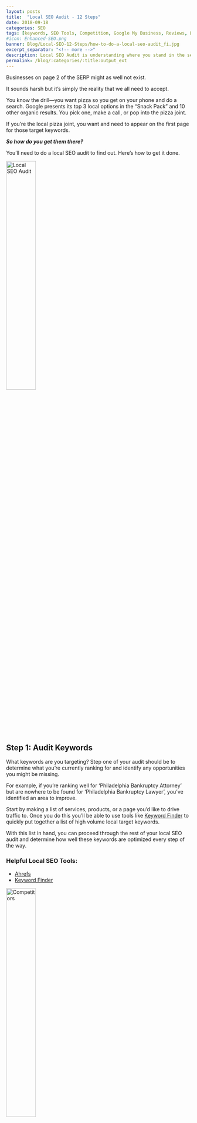 ```yaml
---
layout: posts
title:  "Local SEO Audit - 12 Steps"
date: 2018-09-18
categories: SEO
tags: [keywords, SEO Tools, Competition, Google My Business, Reviews, Links, Schema-Markup, Citations, Image, Speed, Engagement, Social]
#icon: Enhanced-SEO.png
banner: Blog/Local-SEO-12-Steps/how-to-do-a-local-seo-audit_fi.jpg
excerpt_separator: "<!-- more -->"
description: Local SEO Audit is understanding where you stand in the search engines.
permalink: /blog/:categories/:title:output_ext
---
```


Businesses on page 2 of the SERP might as well not exist.

It sounds harsh but it’s simply the reality that we all need to accept.

You know the drill—you want pizza so you get on your phone and do a search. Google presents its top 3 local options in the “Snack Pack” and 10
other organic results. You pick one, make a call, or pop into the pizza joint.

If you’re the local pizza joint, you want and need to appear on the first page for those target keywords.

<!-- more -->

_**So how do you get them there?**_

You’ll need to do a local SEO audit to find out. Here’s how to get it done.

<img src="{{site.url}}/assets/images/Blog/Local-SEO-12-Steps/how-to-do-a-local-seo-audit-1-keywords-300x122.jpg" alt="Local SEO Audit"
style="width: 40%;" class="hidden-xs hidden-sm img-responsive img-thumbnail">

<h2>Step 1: Audit Keywords</h2>

What keywords are you targeting? Step one of your audit should be to determine what you’re currently ranking for and identify any opportunities
you might be missing.

For example, if you’re ranking well for ‘Philadelphia Bankruptcy Attorney’ but are nowhere to be found for ‘Philadelphia Bankruptcy Lawyer’,
you’ve identified an area to improve.

Start by making a list of services, products, or a page you’d like to drive traffic to. Once you do this you’ll be able to use tools like <a href="https://kwfinder.com/" target="blank">Keyword Finder</a> to quickly put together a list of high volume local target keywords.

With this list in hand, you can proceed through the rest of your local SEO audit and determine how well these keywords are optimized every step of the way.

<h3>Helpful Local SEO Tools:</h3>

<ul class="basic-ul">
<li class="basic-li"><a href="https://ahrefs.com/" target="blank">Ahrefs</a></li>
<li class="basic-li"><a href="https://kwfinder.com/" target="blank">Keyword Finder</a></li>
</ul>

<img src="{{site.url}}/assets/images/Blog/Local-SEO-12-Steps/how-to-do-a-local-seo-audit-2-competitors-300x122.jpg" alt="Competitors"
style="width: 40%;" class="hidden-xs hidden-sm img-responsive img-thumbnail">

<h2>Step 2: Audit Your Competition’s Local SEO</h2>

Your local SEO audit should include a snooping session to determine your competitor’s SEO status and tactics early on. If you’re located in
a highly competitive area where the other top businesses are doing everything right, you need to document what you’re up against.

You don’t need to do a full diagnostic on each competitor, but take a look at the following, and compare that data against yours:

<ul class="basic-ul">
<li class="basic-li">GMB ranking for top keywords</li>
<li class="basic-li">Organic rankings for top keywords</li>
<li class="basic-li">Review quantity and quality</li>
<li class="basic-li">Number of links</li>
<li class="basic-li">Site Speed</li>
<li class="basic-li">Social Stats</li>
</ul>

In most cases, you should be able to take a look through these items and develop a hypothesis on why your competitor is successful in local SERPs.

<h3>Helpful Local SEO Tools:</h3>

<ul class="basic-ul">
<li class="basic-li"><a href="https://builtwith.com/" target="blank">BuiltWith</a></li>
</ul>

<img src="{{site.url}}/assets/images/Blog/Local-SEO-12-Steps/how-to-do-a-local-seo-audit-3-gmb-300x122.jpg" alt="Google My Business" style="width: 40%;" class="hidden-xs hidden-sm img-responsive img-thumbnail">

<h2>Step 3: Audit Google My Business Listing</h2>

The 2017 edition of Moz’ Local Search Ranking Factors Survey ranks Google My Business (GMB) as the biggest driver of local SEO success. If you want to appear in Google’s ‘snack pack’, your GMB listing should be robust, and well-optimized with your core target keywords.

Here are some things to look for:

<ul class="basic-ul">
<li class="basic-li">Do you have a GMB listing? If so, is it claimed and verified?</li>
<li class="basic-li">Is all business information present and correct?</li>
<li class="basic-li">Do you have multiple reviews and a high cumulative rating? Are you responding to reviews?</li>
<li class="basic-li">Do you have appropriate business categories listed?</li>
<li class="basic-li">Do you have images of the business?</li>
<li class="basic-li">Have you created any GMB posts?</li>
<li class="basic-li">Are you participating in the Questions & Answers section?</li>
</ul>

These are the core elements that make up a strong GMB listing.

<h3>Helpful Local SEO Tools:</h3>

<ul class="basic-ul">
<li class="basic-li">Manager access to your GMB listing</li>
<li class="basic-li"><a href="https://yoast.com/wordpress/plugins/local-seo/" target="blank">Yoast Local SEO Plugin</a></li>
</ul>  

<img src="{{site.url}}/assets/images/Blog/Local-SEO-12-Steps/how-to-do-a-local-seo-audit-4-reviews-300x122.jpg" alt="Reviews"
style="width: 40%;" class="hidden-xs hidden-sm img-responsive img-thumbnail">

<h2>Step 4: Audit Reviews for Quality and Quantity</h2>

Reviews pack a ton of clout in both the local ranking and reputation building arenas. Search engines regard them as an authentic measure of a local business’s popularity and viability. Potential customers trust reviews as an accurate gauge for that business’s quality level.

Getting an abundance of positive, glowing and wordy reviews across multiple review platforms like GMB, Facebook, Yelp, and vertical-specific sites like Houzz, Tripadvisor, and Healthgrades helps you win on many levels.

<a href="http://www.localseoguide.com/guides/local-seo-ranking-factors/" target="blank">Local SEO Guide</a> notes that Google does pick up on the keywords people use in their reviews:

> “At a high level, having a keyword you are trying to rank for, and a mention of a city you are working to rank in, in reviews has a high correlation with high ranking Google My Business results.”

<h3>Helpful Local SEO Tools:</h3>

<ul class="basic-ul">
<li class="basic-li">Get and manage reviews with Customer Voice <strong>(contact us for more info)</strong></li>
<li class="basic-li"><a href="http://www.kiyoh.com/" target="blank">KiyOh</a></li>
</ul>

<img src="{{site.url}}/assets/images/Blog/Local-SEO-12-Steps/how-to-do-a-local-seo-audit-5-links-300x122.jpg" alt="Links"
style="width: 40%;" class="hidden-xs hidden-sm img-responsive img-thumbnail">

<h2>Step 5: Audit Links for Quality and Quantity</h2>

Links remain the bread and butter of Google’s ranking algorithm.

<a href="https://moz.com/blog/local-search-ranking-factors-survey-results-2017" target="blank">Darren Shaw of WhiteSpark</a> notes that,

> “Google is still leaning heavily on links as a primary measure of a business’ authority and prominence, and the local search practitioners
   that invest time and resources to secure quality links for their clients are reaping the ranking rewards.”

A diverse array of quality links is crucial for any local business’s link portfolio. This means that you’ll need to evaluate your links, looking for links with:

<ul class="basic-ul">
<li class="basic-li">Local content</li>
<li class="basic-li">Industry or vertical topic clusters</li>
<li class="basic-li">High domain authority</li>
</ul>

Link quality will win over quantity, and quality + quantity will help you dominate the search rankings in your market. On the flip side, if you see a high volume of spammy, off-topic links, you’ll want to make a note of it as a red flag that may be damaging your ability to rank well for your target keywords.

<h3>Helpful Local SEO Tools:</h3>

<ul class="basic-ul">
<li class="basic-li"><a href="https://ahrefs.com/" target="blank">Ahrefs</a></li>
<li class="basic-li"><a href="https://moz.com/researchtools/ose/" target="blank">Open Site Explorer</a></li>
</ul>

<img src="{{site.url}}/assets/images/Blog/Local-SEO-12-Steps/how-to-do-a-local-seo-audit-6-schema-300x122.jpg" alt="Schema"
style="width: 40%;" class="hidden-xs hidden-sm img-responsive img-thumbnail">

<h2>Step 6: Audit Schema-Markup for Local</h2>

Schema markup is code that goes on a website to help the search engines return more informative results for users. Schema tells the search engines what your data means, not just what it says.

This is a key way to tell search engines exactly what a given website is about, which will help them serve it up on SERPs for the correct search queries.

One way to check to ensure that your site is using schema markup is to enter your URL in
<a href="https://search.google.com/structured-data/testing-tool/u/0/" target="blank">Google’s Structured Data Testing Tool</a> You’ll be able to check to see if all the correct info about your business has been included.

To add Schema markup, if it’s a WordPress website, then “All In One Schema Rich Snippets” is a great plugin. For other websites,
<a href="https://technicalseo.com/seo-tools/schema-markup-generator/" target="blank">this is</a> a good tool to create the code.

<h3>Helpful Local SEO Tools:</h3>

<ul class="basic-ul">
<li class="basic-li"><a href="https://search.google.com/structured-data/testing-tool/u/0/" target="blank">Google Structured Data Testing Tool</a></li>
<li class="basic-li"><a href="https://technicalseo.com/seo-tools/schema-markup-generator/" target="blank">Schema Markup Generator</a></li>
</ul>

<img src="{{site.url}}/assets/images/Blog/Local-SEO-12-Steps/how-to-do-a-local-seo-audit-7-citations-300x122.jpg" alt="Citations"
style="width: 40%;" class="hidden-xs hidden-sm img-responsive img-thumbnail">

<h2>Step 7: Audit Local SEO Citations</h2>

How frequently is your business mentioned online? Auditing your citations will determine how many online mentions exist of the name, address, and phone number for your business.

It’s important to look into both your structured and unstructured citations. For structured citations, you’ll audit your business listings across the web, looking at social platforms and directories like Yelp, Yellowpages, Facebook, Superpages, and MapQuest. You’ll also need to check to see if their correct business info is listed on the main data aggregators: Axiom, Neustar/Localeze, Factual, and Infogroup.

Next, you’ll need to check your unstructured citations. An unstructured citation can be found on random websites, blogs, event listings, job posting sites, government records or social media mentions. These are unstructured because they could be as simple as a company mention. Usually, these citations don’t include a business’s NAP data.

<a href="https://whitespark.ca/local-citation-finder/" target="blank">Whitespark’s Local Citation Finder</a> is a great free tool to find and analyze both your structured and unstructured citations.

<h3>Helpful Local SEO Tools:</h3>

<ul class="basic-ul">
<li class="basic-li"><a href="https://whitespark.ca/local-citation-finder/" target="blank">Whitespark’s Local Citation Finder</a></li>
<li class="basic-li"><a href="https://moz.com/local/search" target="blank">Moz Check Listings</a></li>
</ul>

<img src="{{site.url}}/assets/images/Blog/Local-SEO-12-Steps/how-to-do-a-local-seo-audit-8-page-SEO-300x122.jpg" alt="SEO"
style="width: 40%;" class="hidden-xs hidden-sm img-responsive img-thumbnail">

<h2>Step 8: Audit SEO on Main Pages</h2>

An audit of the main website pages is probably the most important piece of your entire audit. It doesn’t have to be time-consuming if you have the proper tools though. Screaming Frog is one of many excellent tools that’ll deliver a comprehensive look at your on-page SEO.

With your list of target keywords in hand, you’ll want to run through each page on your spreadsheet looking at the keywords on each page. Specifically, you’ll be looking at:

<ul class="basic-ul">
<li class="basic-li">Page title</li>
<li class="basic-li">Title tags</li>
<li class="basic-li">Sub-headings</li>
<li class="basic-li">Word count</li>
<li class="basic-li">Meta description</li>
</ul>  

Even with just this information, you’ll be well-equipped to analyze how well your pages are optimized for local SEO. Plus, you’ll be able to determine improvements and content gaps that might be missing.

Once you’ve evaluated and recorded the weaknesses in your local SEO, you can make use of a host of top-tier SEO plugins to help you do your work.

<h3>Helpful Local SEO Tools:</h3>

<ul class="basic-ul">
<li class="basic-li"><a href="https://www.screamingfrog.co.uk/seo-spider/" target="blank">Screaming Frog</a></li>
</ul>

<img src="{{site.url}}/assets/images/Blog/Local-SEO-12-Steps/how-to-do-a-local-seo-audit-9-images-300x122.jpg" alt="Images"
style="width: 40%;" class="hidden-xs hidden-sm img-responsive img-thumbnail">

<h2>Step 9: Audit Image SEO</h2>

There are two main components two image optimization for local SEO: keyword usage and how it affects page load speed. You can use ScreamingFrog’s free SEO tool to evaluate both.

Auditing image keyword optimization boils down to evaluating each image’s filename and alt text. Since Google can’t yet tell what visual content an image contains yet, site crawlers rely on things like the filename and alt text to determine what’s being displayed. These are places you should optimize with relevant target keywords.
You can get some big improvements in page load speed when images are optimized to reduce their file size without significantly impacting their visual quality. Using ScreamingFrog, you can take an inventory of all the images on your site and highlight the images that are slowing things down. (There are also image size optimization plugins that resize images automatically going forward.)

<h3>Helpful Local SEO Tools:</h3>

<ul class="basic-ul">
<li class="basic-li"><a href="https://www.screamingfrog.co.uk/seo-spider/" target="blank">Screaming Frog</a></li>
</ul>

<img src="{{site.url}}/assets/images/Blog/Local-SEO-12-Steps/how-to-do-a-local-seo-audit-10-speed-300x122.jpg" alt="Speed"
style="width: 40%;" class="hidden-xs hidden-sm img-responsive img-thumbnail">

<h2>Step 10: Check Website Speed</h2>

Having a site that loads rapidly is crucial in today’s online business environment.
<a href="https://yoast.com/page-speed-ranking-factor/" target="blank">Edwin Toonen of Yoast</a> notes that,

> “Google’s latest research shows that the chance of a bounce increases 32% when the page load time goes from 1s to 3s. 1s to 5s
increases the chance to 90% and if your site takes up to 10s to load, the chance of a bounce increases to 123%. That’s incredible. For search engines, better results and performance is a sign of a healthy site that pleases customers and therefore should be rewarded with a higher ranking.”


<a href="https://developers.google.com/speed/pagespeed/insights/" target="blank">Google PageSpeed Insights Tool</a> performs a near-instant audit of a given URL for both mobile and desktop searches. This will give you a quick way to tell if improvements are needed, and a list of actions to take to improve your website speed.

<h3>Helpful Local SEO Tools:</h3>

<ul class="basic-ul">
<li class="basic-li"><a href="" target="blank">Google PageSpeed Insights Tool</a></li>
<li class="basic-li"><a href="" target="blank">Pingdom’s Website Speed Test</a></li>
<li class="basic-li"><a href="" target="blank">GTMetrix</a></li>
</ul>

<img src="{{site.url}}/assets/images/Blog/Local-SEO-12-Steps/how-to-do-a-local-seo-audit-11-engagement-300x122.jpg" alt="Engagement"
style="width: 40%;" class="hidden-xs hidden-sm img-responsive img-thumbnail">

<h2>Step 11: Audit Site Engagement</h2>

What visitors do when they discover your business online affects your rankings.
In fact, <a href="https://tidings.com/vault/local-ranking-2020.html" target="blank">David Mihm argues</a> that,

> “Engagement is simply a much more accurate signal of the quality of local businesses than the traditional ranking factors of links, directory citations, and even reviews.”

Metrics like organic search click-through rate (CTR), dwell time, bounce rate, and conversion rate are all ranking factors. You can
simply use <a href="https://analytics.google.com/analytics/web/" target="blank">Google Analytics</a> to examine your engagement metrics and compare them to <a href="https://support.google.com/analytics/answer/6086666?hl=en" target="blank">industry benchmarks</a>.

<h3>Helpful Local SEO Tools:</h3>

<ul class="basic-ul">
<li class="basic-li"><a href="" target="blank">Google Analytics</a></li>
<li class="basic-li"><a href="" target="blank">Google Analytics Industry Benchmarks</a></li>
</ul>

<img src="{{site.url}}/assets/images/Blog/Local-SEO-12-Steps/how-to-do-a-local-seo-audit-12-social-300x122.jpg" alt="Social"
style="width: 40%;" class="hidden-xs hidden-sm img-responsive img-thumbnail">

<h2>Step 12: Audit Social Engagement</h2>

The truth is that we’re not sure to what extent social signals are baked into Google’s ranking algorithm. However, there’s no doubt that a strong social media presence can significantly boost local SEO efforts.
According to Ron Dod of <a href="https://www.searchenginejournal.com/social-media-seo/196185/" target="blank">Search Engine Journal</a>, the bigger and more engaged your audience is, the more they’ll boost rankings:

> “The bigger your brand is and the more consumers trust you, the more likely you are to receive a larger share of clicks in Google. Social media can be a great and efficient way to help you build your brand and get in front of people who wouldn’t have otherwise found you.”

Therefore, evaluating your social platforms is an essential part of your local SEO audit:

<ul class="basic-ul">
<li class="basic-li">Number of people that like your Facebook page + Facebook shares</li>
<li class="basic-li">Number of Twitter followers + tweets mentioning your brand name</li>
<li class="basic-li">Number of LinkedIn company followers and Linkedin Shares</li>
</ul>

<h3>Helpful Local SEO Tools:</h3>

<ul class="basic-ul">
<li class="basic-li">Track dark social <strong>(contact us for more info)</strong></li>
<li class="basic-li"><a href="https://namechk.com/" target="blank">Find all social media profiles</a></li>
<li class="basic-li"><a href="http://buzzsumo.com/" target="blank">Find your most shared content</a></li>
</ul>

<h2>Final Thoughts</h2>

Performing a comprehensive local SEO audit using the 12 steps I’ve outlined is going to dredge up issues. Finding and fixing any SEO optimization issues you discover along the way is also crucial, as is recording your progress to ensure you’re not missing any vital pieces to the local SEO puzzle.

A good way to get started is to use <strong>MarketGoo</strong>, which automatically scans a website and generates a step-by-step SEO plan to help you increase your website traffic and rankings.

Once you’re ready to get started optimizing your website for SEO, using <strong>Boostability’s</strong> and <strong>SEO Network‘s</strong> SEO packages are key ways to power up your local presence. <strong>Just contact us for more info on any of these products</strong>.

<p class="text-center">&nbsp;</p>
<p class="text-center"><em><strong>Want to skip all this work and let the experts handle your local SEO?
<a class="btn btn-lg btn-info" role="button" href="https://kaffeinatedkodemonkey.youcanbook.me/" target="blank">Contact us today!</a></strong></em></p>
<p>&nbsp;</p>
